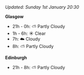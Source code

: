 *Updated: Sunday 1st January 20:30*

**Glasgow**

* 21h - 0h: :partly_sunny: Partly Cloudy
* 1h - 6h: :sunny: Clear
* 7h: :cloud: Cloudy
* 8h: :partly_sunny: Partly Cloudy

**Edinburgh**

* 21h - 8h: :partly_sunny: Partly Cloudy
